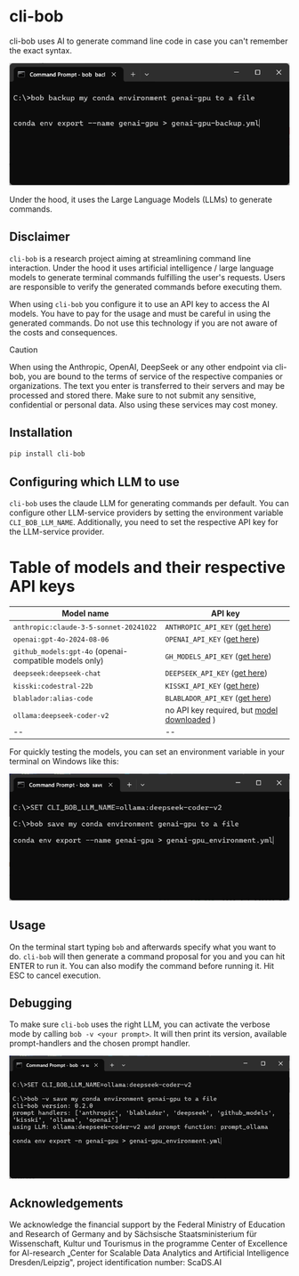 # cli-bob

cli-bob uses AI to generate command line code in case you can't remember the exact syntax.

![](https://github.com/haesleinhuepf/cli-bob/raw/main/docs/screenshot1.png)

Under the hood, it uses the Large Language Models (LLMs) to generate commands.


## Disclaimer

`cli-bob` is a research project aiming at streamlining command line interaction. Under the hood it uses
artificial intelligence / large language models to generate terminal commands fulfilling the user's requests. 
Users are responsible to verify the generated commands before executing them.

When using `cli-bob` you configure it to use an API key to access the AI models. 
You have to pay for the usage and must be careful in using the generated commands.
Do not use this technology if you are not aware of the costs and consequences.

> [!CAUTION]
> When using the Anthropic, OpenAI, DeepSeek or any other endpoint via cli-bob, you are bound to the terms of service 
> of the respective companies or organizations.
> The text you enter is transferred to their servers and may be processed and stored there. 
> Make sure to not submit any sensitive, confidential or personal data. Also using these services may cost money.


## Installation

```bash
pip install cli-bob
```

## Configuring which LLM to use

`cli-bob` uses the claude LLM for generating commands per default. You can configure other LLM-service providers by setting the environment variable `CLI_BOB_LLM_NAME`. 
Additionally, you need to set the respective API key for the LLM-service provider.

# Table of models and their respective API keys

| Model name                                         | API key                                                                                                         |
|----------------------------------------------------|-----------------------------------------------------------------------------------------------------------------|
| `anthropic:claude-3-5-sonnet-20241022`             | `ANTHROPIC_API_KEY` ([get here](https://anthropic.com/api/))                                                    |
| `openai:gpt-4o-2024-08-06`                         | `OPENAI_API_KEY` ([get here](https://platform.openai.com/api-keys))                                             |
| `github_models:gpt-4o` (openai-compatible models only) | `GH_MODELS_API_KEY` ([get here](https://github.com/marketplace/models))                                         |
| `deepseek:deepseek-chat`                           | `DEEPSEEK_API_KEY` ([get here](https://platform.deepseek.com/api_keys))                                         |
| `kisski:codestral-22b`                             | `KISSKI_API_KEY` ([get here](https://services.kisski.de/services/en/service/?service=2-02-llm-service.json))    |
| `blablador:alias-code`                            | `BLABLADOR_API_KEY` ([get here](https://login.helmholtz.de/oauth2-as/oauth2-authz-web-entry))                    |
| `ollama:deepseek-coder-v2`                         | no API key required, but [model downloaded](https://ollama.com) )                                               |
 |--|--|

For quickly testing the models, you can set an environment variable in your terminal on Windows like this:

![](https://github.com/haesleinhuepf/cli-bob/raw/main/docs/screenshot_set_env.png)

## Usage

On the terminal start typing `bob` and afterwards specify what you want to do. 
`cli-bob` will then generate a command proposal for you and you can hit ENTER to run it.
You can also modify the command before running it.
Hit ESC to cancel execution.

## Debugging

To make sure `cli-bob` uses the right LLM, you can activate the verbose mode by calling `bob -v <your prompt>`. 
It will then print its version, available prompt-handlers and the chosen prompt handler.

![](https://github.com/haesleinhuepf/cli-bob/raw/main/docs/screenshot_verbose_mode.png)

## Acknowledgements

We acknowledge the financial support by the Federal Ministry of Education and Research of Germany and by Sächsische Staatsministerium für Wissenschaft, Kultur und Tourismus in the programme Center of Excellence for AI-research „Center for Scalable Data Analytics and Artificial Intelligence Dresden/Leipzig", project identification number: ScaDS.AI
